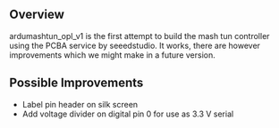 Overview
--------

ardumashtun_opl_v1 is the first attempt to build the mash tun controller using the PCBA service by seeedstudio. 
It works, there are however improvements which we might make in a future version.

Possible Improvements
---------------------

* Label pin header on silk screen
* Add voltage divider on digital pin 0 for use as 3.3 V serial
